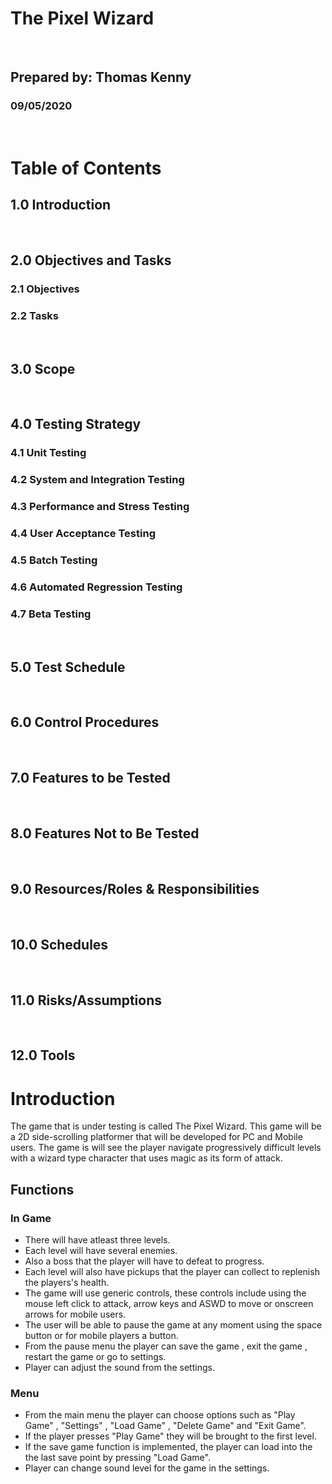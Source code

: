 # The Pixel Wizard
<br>

## Prepared by: Thomas Kenny
### 09/05/2020
<br>


# Table of Contents
## 1.0 Introduction
<br>

## 2.0 Objectives and Tasks 
### 2.1 Objectives 
### 2.2 Tasks
<br>

## 3.0 Scope
<br>

## 4.0 Testing Strategy
### 4.1 Unit Testing
### 4.2 System and Integration Testing 
### 4.3 Performance and Stress Testing 
### 4.4 User Acceptance Testing
### 4.5 Batch Testing 
### 4.6 Automated Regression Testing 
### 4.7 Beta Testing
<br>

## 5.0 Test Schedule
<br>

## 6.0 Control Procedures
<br>

## 7.0 Features to be Tested
<br>

## 8.0 Features Not to Be Tested 
<br>

## 9.0 Resources/Roles & Responsibilities
<br>

## 10.0 Schedules 
<br>

## 11.0 Risks/Assumptions
<br>

## 12.0 Tools 

# Introduction
The game that is under testing is called The Pixel Wizard. This game will be a 2D side-scrolling platformer that will be developed for PC and Mobile users. The game is will see the player navigate progressively difficult levels with a wizard type character that uses magic as its form of attack.

 ## Functions
 
 ### In Game
* There will have atleast three levels.
* Each level will have several enemies.
* Also a boss that the player will have to defeat to progress. 
* Each level will also have pickups that the player can collect to replenish the players's health.
* The game will use generic controls, these controls include using the mouse left click to attack, arrow keys and ASWD to move or     onscreen arrows for mobile users. 
* The user will be able to pause the game at any moment using the space button or for mobile players a button.
* From the pause menu the player can save the game , exit the game , restart the game or go to settings.
* Player can adjust the sound from the settings.

### Menu
* From  the main menu the player can choose options such as "Play Game" , "Settings" , "Load Game" , "Delete Game" and "Exit Game".
* If the player presses "Play Game" they will be brought to the first level.
* If the save game function is implemented, the player can load into the the last save point by pressing "Load Game".
* Player can change sound level for the game in the settings.

